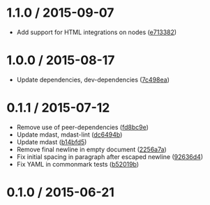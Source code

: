 <!--mdast setext-->

<!--lint disable no-multiple-toplevel-headings -->

1.1.0 / 2015-09-07
==================

*   Add support for HTML integrations on nodes ([e713382](https://github.com/wooorm/mdast-html/commit/e713382))

1.0.0 / 2015-08-17
==================

*   Update dependencies, dev-dependencies ([7c498ea](https://github.com/wooorm/mdast-html/commit/7c498ea))

0.1.1 / 2015-07-12
==================

*   Remove use of peer-dependencies ([fd8bc9e](https://github.com/wooorm/mdast-html/commit/fd8bc9e))
*   Update mdast, mdast-lint ([dc6494b](https://github.com/wooorm/mdast-html/commit/dc6494b))
*   Update mdast ([b14bfd5](https://github.com/wooorm/mdast-html/commit/b14bfd5))
*   Remove final newline in empty document ([2256a7a](https://github.com/wooorm/mdast-html/commit/2256a7a))
*   Fix initial spacing in paragraph after escaped newline ([92636d4](https://github.com/wooorm/mdast-html/commit/92636d4))
*   Fix YAML in commonmark tests ([b52019b](https://github.com/wooorm/mdast-html/commit/b52019b))

0.1.0 / 2015-06-21
==================
